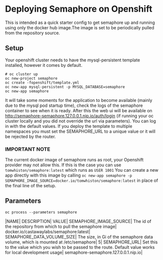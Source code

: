 # Deploying Semaphore on Openshift

This is intended as a quick starter config to get semaphore up and running using only the docker hub image.The image is set to be periodically pulled from the repository source.

## Setup

Your openshift cluster needs to have the mysql-persistent template installed, however it comes by default.
```
# oc cluster up
oc new-project semaphore
oc create -fopenshift/template.yml
oc new-app mysql-persistent -p MYSQL_DATABASE=semaphore
oc new-app semaphore
```

It will take some moments for the application to become available (mainly due to the mysql pod startup time), check the logs of the semaphore container to see when it is ready. After this the web ui will be available on http://semaphore-semaphore.127.0.0.1.nip.io/auth/login (if running your oc cluster locally and you did not override the url via parameters). You can log in with the default values.
If you deploy the template to multiple namespaces you must set the SEMAPHORE_URL to a unique value or it will be rejected by the router.

### IMPORTANT NOTE

The current docker image of semaphore runs as root, your Openshift provider may not allow this. If this is the case you can use `tomwhiston/semaphore:latest` which runs as `USER 1001`
You can create a new app directly with this image by calling `oc new-app semaphore -p SEMAPHORE_IMAGE_SOURCE=docker.io/tomwhiston/semaphore:latest` in place of the final line of the setup.

## Parameters

`oc process --parameters semaphore`

|NAME| DESCRIPTION| VALUE|
SEMAPHORE_IMAGE_SOURCE| The id of the repository from which to pull the semaphore image| docker.io/castawaylabs/semaphore:latest|
SEMAPHORE_DATA_VOLUME_SIZE| The size, in Gi of the semaphore data volume, which is mounted at /etc/semaphore| 5|
SEMAPHORE_URL| Set this to the value which you wish to be passed to the route. Default value works for local development usage| semaphore-semaphore.127.0.0.1.nip.io|
